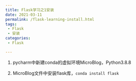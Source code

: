 ```yaml
---
title: Flask学习之1安装
date: 2021-03-11
permalink: /flask-learning-install.html
tags:
 - Flask
 - 安装
categories:
 - Flask

---
```




  1. pycharm中新建conda的虚拟环境MicroBlog，Python3.8.8

  2. MicroBlog文件中安装flask库，`conda install flask`

